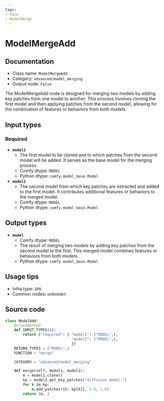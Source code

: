 ```yaml
---
tags:
- Face
- ModelMerge
---
```


# ModelMergeAdd
## Documentation
- Class name: `ModelMergeAdd`
- Category: `advanced/model_merging`
- Output node: `False`

The ModelMergeAdd node is designed for merging two models by adding key patches from one model to another. This process involves cloning the first model and then applying patches from the second model, allowing for the combination of features or behaviors from both models.
## Input types
### Required
- **`model1`**
    - The first model to be cloned and to which patches from the second model will be added. It serves as the base model for the merging process.
    - Comfy dtype: `MODEL`
    - Python dtype: `comfy.model_base.Model`
- **`model2`**
    - The second model from which key patches are extracted and added to the first model. It contributes additional features or behaviors to the merged model.
    - Comfy dtype: `MODEL`
    - Python dtype: `comfy.model_base.Model`
## Output types
- **`model`**
    - Comfy dtype: `MODEL`
    - The result of merging two models by adding key patches from the second model to the first. This merged model combines features or behaviors from both models.
    - Python dtype: `comfy.model_base.Model`
## Usage tips
- Infra type: `GPU`
- Common nodes: unknown


## Source code
```python
class ModelAdd:
    @classmethod
    def INPUT_TYPES(s):
        return {"required": { "model1": ("MODEL",),
                              "model2": ("MODEL",),
                              }}
    RETURN_TYPES = ("MODEL",)
    FUNCTION = "merge"

    CATEGORY = "advanced/model_merging"

    def merge(self, model1, model2):
        m = model1.clone()
        kp = model2.get_key_patches("diffusion_model.")
        for k in kp:
            m.add_patches({k: kp[k]}, 1.0, 1.0)
        return (m, )

```
